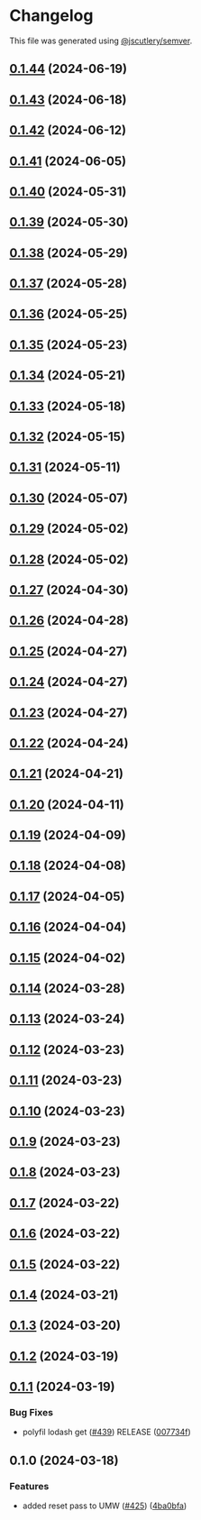 # Changelog

This file was generated using [@jscutlery/semver](https://github.com/jscutlery/semver).

## [0.1.44](https://github.com/descope/descope-js/compare/sdk-helpers-0.1.43...sdk-helpers-0.1.44) (2024-06-19)

## [0.1.43](https://github.com/descope/descope-js/compare/sdk-helpers-0.1.42...sdk-helpers-0.1.43) (2024-06-18)

## [0.1.42](https://github.com/descope/descope-js/compare/sdk-helpers-0.1.41...sdk-helpers-0.1.42) (2024-06-12)

## [0.1.41](https://github.com/descope/descope-js/compare/sdk-helpers-0.1.40...sdk-helpers-0.1.41) (2024-06-05)

## [0.1.40](https://github.com/descope/descope-js/compare/sdk-helpers-0.1.39...sdk-helpers-0.1.40) (2024-05-31)

## [0.1.39](https://github.com/descope/descope-js/compare/sdk-helpers-0.1.38...sdk-helpers-0.1.39) (2024-05-30)

## [0.1.38](https://github.com/descope/descope-js/compare/sdk-helpers-0.1.37...sdk-helpers-0.1.38) (2024-05-29)

## [0.1.37](https://github.com/descope/descope-js/compare/sdk-helpers-0.1.36...sdk-helpers-0.1.37) (2024-05-28)

## [0.1.36](https://github.com/descope/descope-js/compare/sdk-helpers-0.1.35...sdk-helpers-0.1.36) (2024-05-25)

## [0.1.35](https://github.com/descope/descope-js/compare/sdk-helpers-0.1.34...sdk-helpers-0.1.35) (2024-05-23)

## [0.1.34](https://github.com/descope/descope-js/compare/sdk-helpers-0.1.33...sdk-helpers-0.1.34) (2024-05-21)

## [0.1.33](https://github.com/descope/descope-js/compare/sdk-helpers-0.1.32...sdk-helpers-0.1.33) (2024-05-18)

## [0.1.32](https://github.com/descope/descope-js/compare/sdk-helpers-0.1.31...sdk-helpers-0.1.32) (2024-05-15)

## [0.1.31](https://github.com/descope/descope-js/compare/sdk-helpers-0.1.30...sdk-helpers-0.1.31) (2024-05-11)

## [0.1.30](https://github.com/descope/descope-js/compare/sdk-helpers-0.1.29...sdk-helpers-0.1.30) (2024-05-07)

## [0.1.29](https://github.com/descope/descope-js/compare/sdk-helpers-0.1.28...sdk-helpers-0.1.29) (2024-05-02)

## [0.1.28](https://github.com/descope/descope-js/compare/sdk-helpers-0.1.27...sdk-helpers-0.1.28) (2024-05-02)

## [0.1.27](https://github.com/descope/descope-js/compare/sdk-helpers-0.1.26...sdk-helpers-0.1.27) (2024-04-30)

## [0.1.26](https://github.com/descope/descope-js/compare/sdk-helpers-0.1.25...sdk-helpers-0.1.26) (2024-04-28)

## [0.1.25](https://github.com/descope/descope-js/compare/sdk-helpers-0.1.24...sdk-helpers-0.1.25) (2024-04-27)

## [0.1.24](https://github.com/descope/descope-js/compare/sdk-helpers-0.1.23...sdk-helpers-0.1.24) (2024-04-27)

## [0.1.23](https://github.com/descope/descope-js/compare/sdk-helpers-0.1.22...sdk-helpers-0.1.23) (2024-04-27)

## [0.1.22](https://github.com/descope/descope-js/compare/sdk-helpers-0.1.21...sdk-helpers-0.1.22) (2024-04-24)

## [0.1.21](https://github.com/descope/descope-js/compare/sdk-helpers-0.1.20...sdk-helpers-0.1.21) (2024-04-21)

## [0.1.20](https://github.com/descope/descope-js/compare/sdk-helpers-0.1.19...sdk-helpers-0.1.20) (2024-04-11)

## [0.1.19](https://github.com/descope/descope-js/compare/sdk-helpers-0.1.18...sdk-helpers-0.1.19) (2024-04-09)

## [0.1.18](https://github.com/descope/descope-js/compare/sdk-helpers-0.1.17...sdk-helpers-0.1.18) (2024-04-08)

## [0.1.17](https://github.com/descope/descope-js/compare/sdk-helpers-0.1.16...sdk-helpers-0.1.17) (2024-04-05)

## [0.1.16](https://github.com/descope/descope-js/compare/sdk-helpers-0.1.15...sdk-helpers-0.1.16) (2024-04-04)

## [0.1.15](https://github.com/descope/descope-js/compare/sdk-helpers-0.1.14...sdk-helpers-0.1.15) (2024-04-02)

## [0.1.14](https://github.com/descope/descope-js/compare/sdk-helpers-0.1.13...sdk-helpers-0.1.14) (2024-03-28)

## [0.1.13](https://github.com/descope/descope-js/compare/sdk-helpers-0.1.12...sdk-helpers-0.1.13) (2024-03-24)

## [0.1.12](https://github.com/descope/descope-js/compare/sdk-helpers-0.1.11...sdk-helpers-0.1.12) (2024-03-23)

## [0.1.11](https://github.com/descope/descope-js/compare/sdk-helpers-0.1.10...sdk-helpers-0.1.11) (2024-03-23)

## [0.1.10](https://github.com/descope/descope-js/compare/sdk-helpers-0.1.9...sdk-helpers-0.1.10) (2024-03-23)

## [0.1.9](https://github.com/descope/descope-js/compare/sdk-helpers-0.1.8...sdk-helpers-0.1.9) (2024-03-23)

## [0.1.8](https://github.com/descope/descope-js/compare/sdk-helpers-0.1.7...sdk-helpers-0.1.8) (2024-03-23)

## [0.1.7](https://github.com/descope/descope-js/compare/sdk-helpers-0.1.6...sdk-helpers-0.1.7) (2024-03-22)

## [0.1.6](https://github.com/descope/descope-js/compare/sdk-helpers-0.1.5...sdk-helpers-0.1.6) (2024-03-22)

## [0.1.5](https://github.com/descope/descope-js/compare/sdk-helpers-0.1.4...sdk-helpers-0.1.5) (2024-03-22)

## [0.1.4](https://github.com/descope/descope-js/compare/sdk-helpers-0.1.3...sdk-helpers-0.1.4) (2024-03-21)

## [0.1.3](https://github.com/descope/descope-js/compare/sdk-helpers-0.1.2...sdk-helpers-0.1.3) (2024-03-20)

## [0.1.2](https://github.com/descope/descope-js/compare/sdk-helpers-0.1.1...sdk-helpers-0.1.2) (2024-03-19)

## [0.1.1](https://github.com/descope/descope-js/compare/sdk-helpers-0.1.0...sdk-helpers-0.1.1) (2024-03-19)


### Bug Fixes

* polyfil lodash get ([#439](https://github.com/descope/descope-js/issues/439)) RELEASE ([007734f](https://github.com/descope/descope-js/commit/007734f949f23bb48bf0a3bd427a07eafee88c23))

## 0.1.0 (2024-03-18)


### Features

* added reset pass to UMW ([#425](https://github.com/descope/descope-js/issues/425)) ([4ba0bfa](https://github.com/descope/descope-js/commit/4ba0bfa251fa4f0b0d6acc63256348ba6d10c893))
